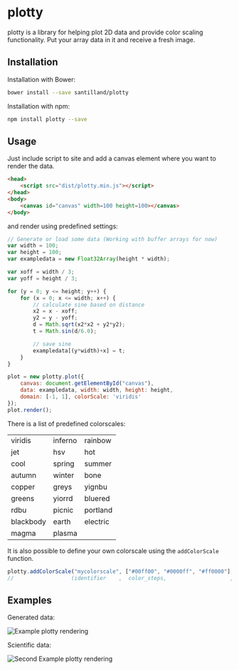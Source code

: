 
plotty
======

plotty is a library for helping plot 2D data and provide color scaling
functionality. Put your array data in it and receive a fresh image.


Installation
------------

Installation with Bower:
```bash
bower install --save santilland/plotty
```

Installation with npm:
```bash
npm install plotty --save
```

Usage
-----

Just include script to site and add a canvas element where you want to render the data.
```html
<head>
	<script src="dist/plotty.min.js"></script>
</head>
<body>
	<canvas id="canvas" width=100 height=100></canvas>
</body>
```

and render using predefined settings:
```javascript
// Generate or load some data (Working with buffer arrays for now)
var width = 100;
var height = 100;
var exampledata = new Float32Array(height * width);

var xoff = width / 3;
var yoff = height / 3;

for (y = 0; y <= height; y++) {
	for (x = 0; x <= width; x++) {
		// calculate sine based on distance
		x2 = x - xoff;
		y2 = y - yoff;
		d = Math.sqrt(x2*x2 + y2*y2);
		t = Math.sin(d/6.0);

		// save sine
		exampledata[(y*width)+x] = t;
	}
}

plot = new plotty.plot({
	canvas: document.getElementById("canvas"),
	data: exampledata, width: width, height: height,
	domain: [-1, 1], colorScale: 'viridis'
});
plot.render();
```

There is a list of predefined colorscales:

|           |             |            |
| --------- | ----------- | ---------- |
| viridis   | inferno     | rainbow    |
| jet       | hsv         | hot        |
| cool      | spring      | summer     |
| autumn    | winter      | bone       |
| copper    | greys       | yignbu     |
| greens    | yiorrd      | bluered    |
| rdbu      | picnic      | portland   |
| blackbody | earth       | electric   |
| magma     | plasma      |            |


It is also possible to define your own colorscale using the `addColorScale` function.
```javascript
plotty.addColorScale("mycolorscale", ["#00ff00", "#0000ff", "#ff0000"], [0, 0.5, 1]);
//                  (identifier    ,  color_steps,                    , percentage_steps) 
```

Examples
--------

Generated data:

![Example plotty rendering](https://cloud.githubusercontent.com/assets/4036819/10050683/dd814e46-621d-11e5-9b63-2d0d5b81e0bd.png)

Scientific data:

![Second Example plotty rendering](https://cloud.githubusercontent.com/assets/4036819/10069591/65034254-62ad-11e5-81e1-19a91ee46a5c.png)
